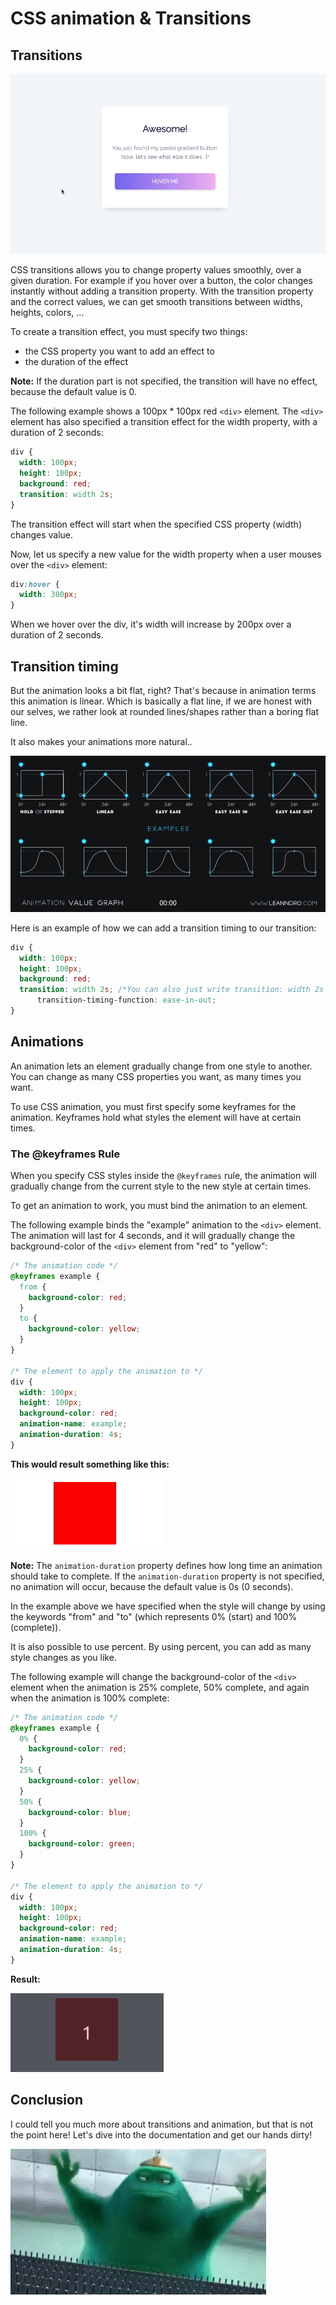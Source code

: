# CSS animation & Transitions

## Transitions

![coolbutton.gif](./resources/images/coolbutton.gif)

CSS transitions allows you to change property values smoothly, over a given duration.
For example if you hover over a button, the color changes instantly without adding a transition property.
With the transition property and the correct values, we can get smooth transitions between widths, heights, colors, ...

To create a transition effect, you must specify two things:

- the CSS property you want to add an effect to
- the duration of the effect

**Note:** If the duration part is not specified, the transition will have no effect, because the default value is 0.

The following example shows a 100px \* 100px red `<div>` element. The `<div>` element has also specified a transition effect for the width property, with a duration of 2 seconds:

```css
div {
  width: 100px;
  height: 100px;
  background: red;
  transition: width 2s;
}
```

The transition effect will start when the specified CSS property (width) changes value.

Now, let us specify a new value for the width property when a user mouses over the `<div>` element:

```css
div:hover {
  width: 300px;
}
```

When we hover over the div, it's width will increase by 200px over a duration of 2 seconds.

## Transition timing

But the animation looks a bit flat, right? That's because in animation terms this animation is linear.
Which is basically a flat line, if we are honest with our selves, we rather look at rounded lines/shapes rather than a boring flat line.

It also makes your animations more natural..

![Animation-Value-Graph.gif](./resources/images/Animation-Value-Graph.gif)

Here is an example of how we can add a transition timing to our transition:

```css
div {
  width: 100px;
  height: 100px;
  background: red;
  transition: width 2s; /*You can also just write transition: width 2s ease-in-out-*/
      transition-timing-function: ease-in-out;
}
```

## Animations

An animation lets an element gradually change from one style to another.
You can change as many CSS properties you want, as many times you want.

To use CSS animation, you must first specify some keyframes for the animation.
Keyframes hold what styles the element will have at certain times.

### The @keyframes Rule

When you specify CSS styles inside the `@keyframes` rule, the animation will gradually change from the current style to the new style at certain times.

To get an animation to work, you must bind the animation to an element.

The following example binds the "example" animation to the `<div>` element. The animation will last for 4 seconds, and it will gradually change the background-color of the `<div>` element from "red" to "yellow":

```css
/* The animation code */
@keyframes example {
  from {
    background-color: red;
  }
  to {
    background-color: yellow;
  }
}

/* The element to apply the animation to */
div {
  width: 100px;
  height: 100px;
  background-color: red;
  animation-name: example;
  animation-duration: 4s;
}
```

**This would result something like this:**

![](./resources/images/animation-01.gif)

**Note:** The `animation-duration` property defines how long time an animation should take to complete. If the `animation-duration` property is not specified, no animation will occur, because the default value is 0s (0 seconds).

In the example above we have specified when the style will change by using the keywords "from" and "to" (which represents 0% (start) and 100% (complete)).

It is also possible to use percent. By using percent, you can add as many style changes as you like.

The following example will change the background-color of the `<div>` element when the animation is 25% complete, 50% complete, and again when the animation is 100% complete:

```css
/* The animation code */
@keyframes example {
  0% {
    background-color: red;
  }
  25% {
    background-color: yellow;
  }
  50% {
    background-color: blue;
  }
  100% {
    background-color: green;
  }
}

/* The element to apply the animation to */
div {
  width: 100px;
  height: 100px;
  background-color: red;
  animation-name: example;
  animation-duration: 4s;
}
```

**Result:**

![](./resources/images/animation-02.gif)

## Conclusion

I could tell you much more about transitions and animation, but that is not the point here! Let's dive into the documentation and get our hands dirty!

![blob.gif](./resources/images/blob.gif)

